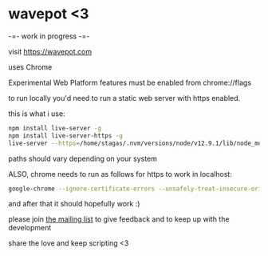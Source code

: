 # wavepot <3

-=- work in progress -=-

visit https://wavepot.com

uses Chrome

Experimental Web Platform features must be enabled from chrome://flags

to run locally you'd need to run a static web server with https enabled.

this is what i use:
```sh
npm install live-server -g
npm install live-server-https -g
live-server --https=/home/stagas/.nvm/versions/node/v12.9.1/lib/node_modules/live-server-https
```

paths should vary depending on your system

ALSO, chrome needs to run as follows for https to work in localhost:

```sh
google-chrome --ignore-certificate-errors --unsafely-treat-insecure-origin-as-secure=https://127.0.0.1:8080/ &
```

and after that it should hopefully work :)

please join [the mailing list](https://groups.google.com/forum/#!forum/wavepot) to give feedback and to keep up with the development

share the love and keep scripting <3
